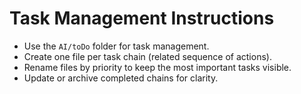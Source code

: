 # Task Management Instructions
- Use the `AI/toDo` folder for task management.
- Create one file per task chain (related sequence of actions).
- Rename files by priority to keep the most important tasks visible.
- Update or archive completed chains for clarity.
